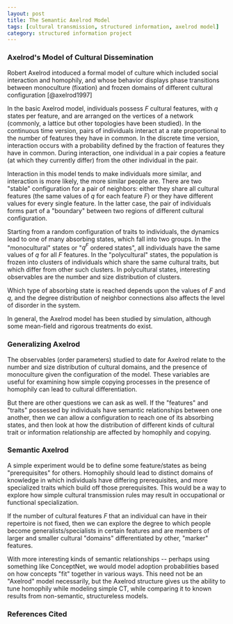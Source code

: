 ```yaml
---
layout: post
title: The Semantic Axelrod Model
tags: [cultural transmission, structured information, axelrod model]
category: structured information project
---
```


### Axelrod's Model of Cultural Dissemination ###

Robert Axelrod intoduced a formal model of culture which included social interaction and homophily, and whose behavior displays phase transitions between monoculture (fixation) and frozen domains of different cultural configuration [@axelrod1997]

In the basic Axelrod model, individuals possess $F$ cultural features, with $q$ states per feature, and are arranged on the vertices of a network (commonly, a lattice but other topologies have been studied).  In the continuous time version, pairs of individuals interact at a rate proportional to the number of features they have in common.  In the discrete time version, interaction occurs with a probability defined by the fraction of features they have in common.  During interaction, one individual in a pair copies a feature (at which they currently differ) from the other individual in the pair.  

Interaction in this model tends to make individuals more similar, and interaction is more likely, the more similar people are.  There are two "stable" configuration for a pair of neighbors:  either they share all cultural features  (the same values of $q$ for each feature $F$) or they have different values for every single feature.  In the latter case, the pair of individuals forms part of a "boundary" between two regions of different cultural configuration.  

Starting from a random configuration of traits to individuals, the dynamics lead to one of many absorbing states, which fall into two groups.  In the "monocultural" states or "$q^F$ ordered states", all individuals have the same values of $q$ for all $F$ features.  In the "polycultural" states, the population is frozen into clusters of individuals which share the same cultural traits, but which differ from other such clusters.  In polycultural states, interesting observables are the number and size distribution of clusters.  

Which type of absorbing state is reached depends upon the values of $F$ and $q$, and the degree distribution of neighbor connections also affects the level of disorder in the system.  

In general, the Axelrod model has been studied by simulation, although some mean-field and rigorous treatments do exist.    


### Generalizing Axelrod ###


The observables (order parameters) studied to date for Axelrod relate to the number and size distribution of cultural domains, and the presence of monoculture given the configuration of the model.  These variables are useful for examining how simple copying processes in the presence of homophily can lead to cultural differentiation.  

But there are other questions we can ask as well.  If the "features" and "traits" possessed by individuals have semantic relationships between one another, then we can allow a configuration to reach one of its absorbing states, and then look at how the distribution of different kinds of cultural trait or information relationship are affected by homophily and copying.  

### Semantic Axelrod ###


A simple experiment would be to define some feature/states as being "prerequisites" for others.  Homophily should lead to distinct domains of knowledge in which individuals have differing prerequisites, and more specialized traits which build off those prerequisites.  This would be a way to explore how simple cultural transmission rules may result in occupational or functional specialization.  

If the number of cultural features $F$ that an individual can have in their repertoire is not fixed, then we can explore the degree to which people become generalists/specialists in certain features and are members of larger and smaller cultural "domains" differentiated by other, "marker" features.  

With more interesting kinds of semantic relationships -- perhaps using something like ConceptNet, we would model adoption probabilities based on how concepts "fit" together in various ways.  This need not be an "Axelrod" model necessarily, but the Axelrod structure gives us the ability to tune homophily while modeling simple CT, while comparing it to known results from non-semantic, structureless models.  


### References Cited ###








